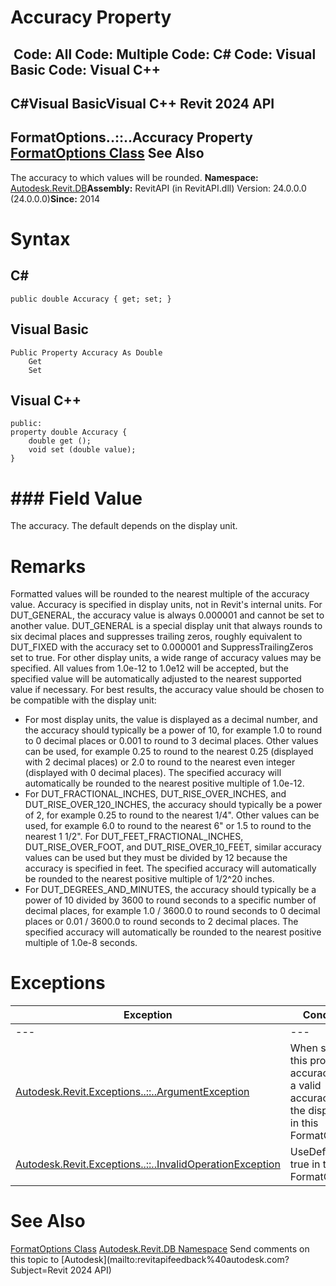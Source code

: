 # Accuracy Property

﻿
 Code: All Code: Multiple Code: C# Code: Visual Basic Code: Visual C++   
---  
C#Visual BasicVisual C++
Revit 2024 API  
---  
FormatOptions..::..Accuracy Property   
[FormatOptions Class](70f78207-1109-3906-8e67-cd27df1f0ae8.md "FormatOptions Class") See Also  
---  
The accuracy to which values will be rounded. 
**Namespace:** [Autodesk.Revit.DB](87546ba7-461b-c646-cbb1-2cb8f5bff8b2.md "Autodesk.Revit.DB Namespace")**Assembly:** RevitAPI (in RevitAPI.dll) Version: 24.0.0.0 (24.0.0.0)**Since:** 2014 
# Syntax
C#  
---  
```text
public double Accuracy { get; set; }
```
  
Visual Basic  
---  
```text
Public Property Accuracy As Double
	Get
	Set
```
  
Visual C++  
---  
```text
public:
property double Accuracy {
	double get ();
	void set (double value);
}
```
  
# ### Field Value
The accuracy. The default depends on the display unit. 
# Remarks
Formatted values will be rounded to the nearest multiple of the accuracy value.
Accuracy is specified in display units, not in Revit's internal units.
For DUT_GENERAL, the accuracy value is always 0.000001 and cannot be set to another value. DUT_GENERAL is a special display unit that always rounds to six decimal places and suppresses trailing zeros, roughly equivalent to DUT_FIXED with the accuracy set to 0.000001 and SuppressTrailingZeros set to true.
For other display units, a wide range of accuracy values may be specified. All values from 1.0e-12 to 1.0e12 will be accepted, but the specified value will be automatically adjusted to the nearest supported value if necessary. For best results, the accuracy value should be chosen to be compatible with the display unit:
  * For most display units, the value is displayed as a decimal number, and the accuracy should typically be a power of 10, for example 1.0 to round to 0 decimal places or 0.001 to round to 3 decimal places. Other values can be used, for example 0.25 to round to the nearest 0.25 (displayed with 2 decimal places) or 2.0 to round to the nearest even integer (displayed with 0 decimal places). The specified accuracy will automatically be rounded to the nearest positive multiple of 1.0e-12.
  * For DUT_FRACTIONAL_INCHES, DUT_RISE_OVER_INCHES, and DUT_RISE_OVER_120_INCHES, the accuracy should typically be a power of 2, for example 0.25 to round to the nearest 1/4". Other values can be used, for example 6.0 to round to the nearest 6" or 1.5 to round to the nearest 1 1/2". For DUT_FEET_FRACTIONAL_INCHES, DUT_RISE_OVER_FOOT, and DUT_RISE_OVER_10_FEET, similar accuracy values can be used but they must be divided by 12 because the accuracy is specified in feet. The specified accuracy will automatically be rounded to the nearest positive multiple of 1/2^20 inches.
  * For DUT_DEGREES_AND_MINUTES, the accuracy should typically be a power of 10 divided by 3600 to round seconds to a specific number of decimal places, for example 1.0 / 3600.0 to round seconds to 0 decimal places or 0.01 / 3600.0 to round seconds to 2 decimal places. The specified accuracy will automatically be rounded to the nearest positive multiple of 1.0e-8 seconds.

# Exceptions
| Exception | Condition |
| --- | --- |
| --- | --- |
| [Autodesk.Revit.Exceptions..::..ArgumentException](2e6e4206-97a8-dd4b-df5d-4269f4bb6088.md "ArgumentException Class") | When setting this property: accuracy is not a valid accuracy for the display unit in this FormatOptions. |
| [Autodesk.Revit.Exceptions..::..InvalidOperationException](9e715f03-3884-e539-4dd6-8d7545733adc.md "InvalidOperationException Class") | UseDefault is true in this FormatOptions. |

# See Also
[FormatOptions Class](70f78207-1109-3906-8e67-cd27df1f0ae8.md "FormatOptions Class")
[Autodesk.Revit.DB Namespace](87546ba7-461b-c646-cbb1-2cb8f5bff8b2.md "Autodesk.Revit.DB Namespace")
Send comments on this topic to [Autodesk](mailto:revitapifeedback%40autodesk.com?Subject=Revit 2024 API)